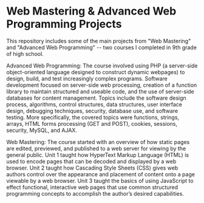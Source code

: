 # Web Mastering & Advanced Web Programming Projects

This repository includes some of the main projects from "Web Mastering" and "Advanced Web Programming" -- two courses I completed in 9th grade of high school.

Advanced Web Programming: The course involved using PHP (a server-side object-oriented language designed to construct dynamic webpages) to design, build, and test increasingly complex programs. Software development focused on server-side web processing, creation of a function library to maintain structured and useable code, and the use of server-side databases for content management. Topics include the software design process, algorithms, control structures, data structures, user interface design, debugging techniques, security, database use, and software testing. More specifically, the covered topics were functions, strings, arrays, HTML forms processing (GET and POST), cookies, sessions, security, MySQL, and AJAX.

Web Mastering: The course started with an overview of how static pages are edited, previewed, and published to a web server for viewing by the general public. Unit 1 taught how HyperText Markup Language (HTML) is used to encode pages that can be decoded and displayed by a web browser. Unit 2 taught how Cascading Style Sheets (CSS) gives web authors control over the appearance and placement of content onto a page viewable by a web browser. Unit 3 taught the basics of using JavaScript to effect functional, interactive web pages that use common structured programming concepts to accomplish the author’s desired capabilities.
